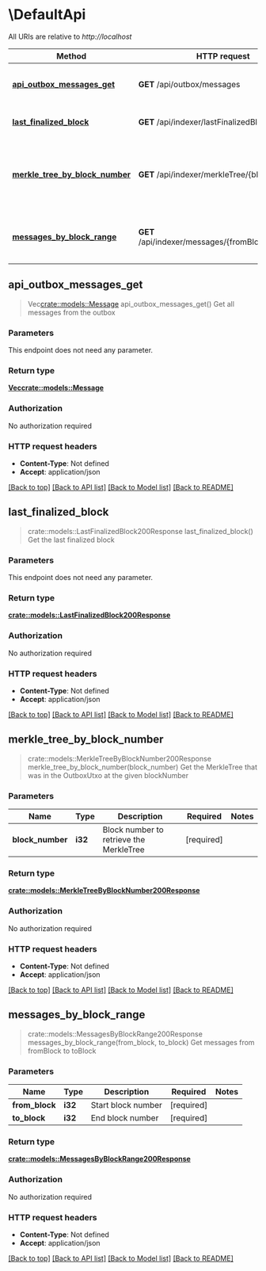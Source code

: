 # \DefaultApi

All URIs are relative to *http://localhost*

Method | HTTP request | Description
------------- | ------------- | -------------
[**api_outbox_messages_get**](DefaultApi.md#api_outbox_messages_get) | **GET** /api/outbox/messages | Get all messages from the outbox
[**last_finalized_block**](DefaultApi.md#last_finalized_block) | **GET** /api/indexer/lastFinalizedBlock | Get the last finalized block
[**merkle_tree_by_block_number**](DefaultApi.md#merkle_tree_by_block_number) | **GET** /api/indexer/merkleTree/{blockNumber} | Get the MerkleTree that was in the OutboxUtxo at the given blockNumber
[**messages_by_block_range**](DefaultApi.md#messages_by_block_range) | **GET** /api/indexer/messages/{fromBlock}/{toBlock} | Get messages from fromBlock to toBlock



## api_outbox_messages_get

> Vec<crate::models::Message> api_outbox_messages_get()
Get all messages from the outbox

### Parameters

This endpoint does not need any parameter.

### Return type

[**Vec<crate::models::Message>**](Message.md)

### Authorization

No authorization required

### HTTP request headers

- **Content-Type**: Not defined
- **Accept**: application/json

[[Back to top]](#) [[Back to API list]](../README.md#documentation-for-api-endpoints) [[Back to Model list]](../README.md#documentation-for-models) [[Back to README]](../README.md)


## last_finalized_block

> crate::models::LastFinalizedBlock200Response last_finalized_block()
Get the last finalized block

### Parameters

This endpoint does not need any parameter.

### Return type

[**crate::models::LastFinalizedBlock200Response**](lastFinalizedBlock_200_response.md)

### Authorization

No authorization required

### HTTP request headers

- **Content-Type**: Not defined
- **Accept**: application/json

[[Back to top]](#) [[Back to API list]](../README.md#documentation-for-api-endpoints) [[Back to Model list]](../README.md#documentation-for-models) [[Back to README]](../README.md)


## merkle_tree_by_block_number

> crate::models::MerkleTreeByBlockNumber200Response merkle_tree_by_block_number(block_number)
Get the MerkleTree that was in the OutboxUtxo at the given blockNumber

### Parameters


Name | Type | Description  | Required | Notes
------------- | ------------- | ------------- | ------------- | -------------
**block_number** | **i32** | Block number to retrieve the MerkleTree | [required] |

### Return type

[**crate::models::MerkleTreeByBlockNumber200Response**](merkleTreeByBlockNumber_200_response.md)

### Authorization

No authorization required

### HTTP request headers

- **Content-Type**: Not defined
- **Accept**: application/json

[[Back to top]](#) [[Back to API list]](../README.md#documentation-for-api-endpoints) [[Back to Model list]](../README.md#documentation-for-models) [[Back to README]](../README.md)


## messages_by_block_range

> crate::models::MessagesByBlockRange200Response messages_by_block_range(from_block, to_block)
Get messages from fromBlock to toBlock

### Parameters


Name | Type | Description  | Required | Notes
------------- | ------------- | ------------- | ------------- | -------------
**from_block** | **i32** | Start block number | [required] |
**to_block** | **i32** | End block number | [required] |

### Return type

[**crate::models::MessagesByBlockRange200Response**](messagesByBlockRange_200_response.md)

### Authorization

No authorization required

### HTTP request headers

- **Content-Type**: Not defined
- **Accept**: application/json

[[Back to top]](#) [[Back to API list]](../README.md#documentation-for-api-endpoints) [[Back to Model list]](../README.md#documentation-for-models) [[Back to README]](../README.md)

